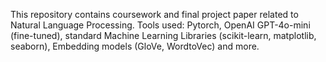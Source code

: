 This repository contains coursework and final project paper related to Natural Language Processing. Tools used: Pytorch, OpenAI GPT-4o-mini (fine-tuned), standard Machine Learning Libraries (scikit-learn, matplotlib, seaborn), Embedding models (GloVe, WordtoVec) and more.
